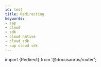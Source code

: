 ```yaml
---
id: test
title: Redirecting
keywords:
- sap
- cloud
- sdk
- cloud native
- cloud sdk
- sap cloud sdk
---
```


import {Redirect} from '@docusaurus/router';

<Redirect to='odata-v2-client' />
